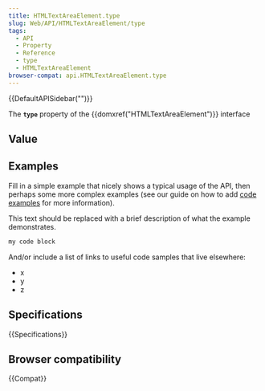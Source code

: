 ```yaml
---
title: HTMLTextAreaElement.type
slug: Web/API/HTMLTextAreaElement/type
tags:
  - API
  - Property
  - Reference
  - type
  - HTMLTextAreaElement
browser-compat: api.HTMLTextAreaElement.type
---
```

{{DefaultAPISidebar("")}}

The **`type`** property of the {{domxref("HTMLTextAreaElement")}} interface 

## Value



## Examples

Fill in a simple example that nicely shows a typical usage of the API, then perhaps some more complex examples (see our guide on how to add [code examples](/en-US/docs/MDN/Contribute/Structures/Code_examples) for more information).

This text should be replaced with a brief description of what the example demonstrates.

```js
my code block
```

And/or include a list of links to useful code samples that live elsewhere:

*   x
*   y
*   z

## Specifications

{{Specifications}}

## Browser compatibility

{{Compat}}


